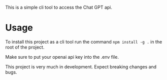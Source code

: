 This is a simple cli tool to access the Chat GPT api.

# Usage

To install this project as a cli tool run the command `npm install -g .` in the root of the project.

Make sure to put your openai api key into the .env file.

This project is very much in development. Expect breaking changes and bugs.
